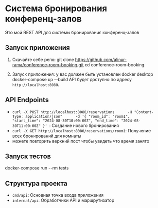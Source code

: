 # Система бронирования конференц-залов

Это мой REST API для системы бронирования конференц-залов

## Запуск приложения

1. Скачайте себе репо:
git clone https://github.com/alinur-rama/conference-room-booking.git
cd conference-room-booking

2. Запуск приложения:
у вас должен быть установлен docker desktop
docker-compose up --build
API будет доступно по адресу `http://localhost:8080`.

## API Endpoints

- `curl -X POST http://localhost:8080/reservations      -H "Content-Type: application/json"      -d '{
           "room_id": "room1",
           "start_time": "2024-08-30T10:00:00Z",
           "end_time": "2024-08-30T11:00:00Z"
         }'
`: Создание нового бронирования
- `curl -X GET http://localhost:8080/reservations/room1`: Получение всех бронирований для комнаты
- можете повторить верхний пост чтобы увидеть что время занято

## Запуск тестов
docker-compose run --rm tests

## Структура проекта

- `cmd/api`: Основная точка входа приложения
- `internal/api`: Обработчики API и маршрутизатор
